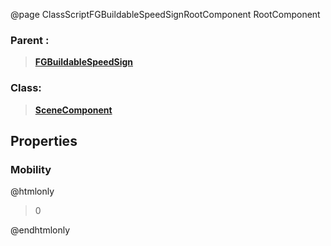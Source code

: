 @page ClassScriptFGBuildableSpeedSignRootComponent RootComponent
### Parent :
<b><a href="_class_script_f_g_buildable_speed_sign.html"><blockquote>FGBuildableSpeedSign</blockquote></a></b>
### Class:
<b><a href="_class_script_scene_component.html"><blockquote>SceneComponent</blockquote></a></b>
## Properties
### Mobility
@htmlonly
<blockquote>0</blockquote>
@endhtmlonly

